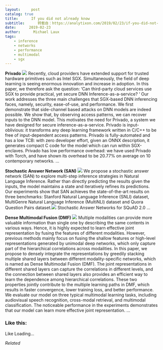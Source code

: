 ```yaml
---
layout:     post
catalog: true
title:      If you did not already know
subtitle:      转载自：https://analytixon.com/2019/02/23/if-you-did-not-already-know-649/
date:      2019-02-23
author:      Michael Laux
tags:
    - inference
    - networks
    - performance
    - multimodal
    - sgx
---
```


**Privado** ![](https://analytixon.files.wordpress.com/2015/01/google.png?w=529)
Recently, cloud providers have extended support for trusted hardware primitives such as Intel SGX. Simultaneously, the field of deep learning is seeing enormous innovation and increase in adoption. In this paper, we therefore ask the question: ‘Can third-party cloud services use SGX to provide practical, yet secure DNN Inference-as-a-service? ‘ Our work addresses the three main challenges that SGX-based DNN inferencing faces, namely, security, ease-of-use, and performance. We first demonstrate that side-channel based attacks on DNN models are indeed possible. We show that, by observing access patterns, we can recover inputs to the DNN model. This motivates the need for Privado, a system we have designed for secure inference-as-a-service. Privado is input-oblivious: it transforms any deep learning framework written in C/C++ to be free of input-dependent access patterns. Privado is fully-automated and has a low TCB: with zero developer effort, given an ONNX description, it generates compact C code for the model which can run within SGX-enclaves. Privado has low performance overhead: we have used Privado with Torch, and have shown its overhead to be 20.77\% on average on 10 contemporary networks. … 

**Stochastic Answer Network (SAN)** ![](https://analytixon.files.wordpress.com/2015/01/google.png?w=529)
We propose a stochastic answer network (SAN) to explore multi-step inference strategies in Natural Language Inference. Rather than directly predicting the results given the inputs, the model maintains a state and iteratively refines its predictions. Our experiments show that SAN achieves the state-of-the-art results on three benchmarks: Stanford Natural Language Inference (SNLI) dataset, MultiGenre Natural Language Inference (MultiNLI) dataset and Quora Question Pairs dataset.![](https://aboutdataanalytics.files.wordpress.com/2015/04/link.png?w=529)
 Stochastic Answer Networks for SQuAD 2.0 … 

**Dense Multimodal Fusion (DMF)** ![](https://analytixon.files.wordpress.com/2015/01/google.png?w=529)
Multiple modalities can provide more valuable information than single one by describing the same contents in various ways. Hence, it is highly expected to learn effective joint representation by fusing the features of different modalities. However, previous methods mainly focus on fusing the shallow features or high-level representations generated by unimodal deep networks, which only capture part of the hierarchical correlations across modalities. In this paper, we propose to densely integrate the representations by greedily stacking multiple shared layers between different modality-specific networks, which is named as Dense Multimodal Fusion (DMF). The joint representations in different shared layers can capture the correlations in different levels, and the connection between shared layers also provides an efficient way to learn the dependence among hierarchical correlations. These two properties jointly contribute to the multiple learning paths in DMF, which results in faster convergence, lower training loss, and better performance. We evaluate our model on three typical multimodal learning tasks, including audiovisual speech recognition, cross-modal retrieval, and multimodal classification. The noticeable performance in the experiments demonstrates that our model can learn more effective joint representation. … 





### Like this:

Like Loading...


*Related*

